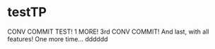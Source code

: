 # testTP
CONV COMMIT TEST!
1 MORE!
3rd CONV COMMIT!
And last, with all features!
One more time...
dddddd